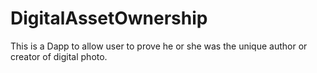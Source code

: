 # DigitalAssetOwnership
This is a Dapp to allow user to prove he or she was the unique author or creator of digital photo.
